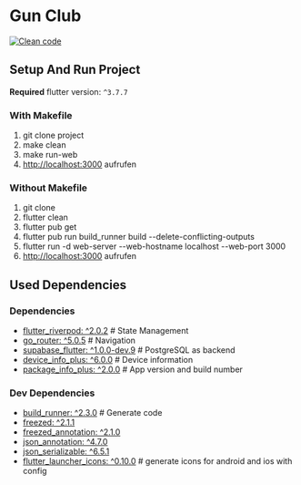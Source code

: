 # Gun Club
[![Clean code](https://github.com/floodoo/gun_club/actions/workflows/clean-code.yml/badge.svg)](https://github.com/floodoo/gun_club/actions/workflows/clean-code.yml)

## Setup And Run Project
**Required** flutter version: `^3.7.7`

### With Makefile
1. git clone project
2. make clean
3. make run-web
4. [http://localhost:3000](http://localhost:3000) aufrufen

### Without Makefile
1. git clone
2. flutter clean
3. flutter pub get
4. flutter pub run build_runner build --delete-conflicting-outputs
5. flutter run -d web-server --web-hostname localhost --web-port 3000
6. [http://localhost:3000](http://localhost:3000) aufrufen

## Used Dependencies

### Dependencies
- [flutter_riverpod: ^2.0.2](https://pub.dev/packages/flutter_riverpod) # State Management
- [go_router: ^5.0.5](https://pub.dev/packages/go_router) # Navigation
- [supabase_flutter: ^1.0.0-dev.9](https://pub.dev/packages/supabase_flutter) # PostgreSQL as backend
- [device_info_plus: ^6.0.0](https://pub.dev/packages/device_info_plus) # Device information
- [package_info_plus: ^2.0.0](https://pub.dev/packages/package_info_plus) # App version and build number

### Dev Dependencies
- [build_runner: ^2.3.0](https://pub.dev/packages/build_runner) # Generate code
- [freezed: ^2.1.1](https://pub.dev/packages/freezed)
- [freezed_annotation: ^2.1.0](https://pub.dev/packages/freezed_annotation)
- [json_annotation: ^4.7.0](https://pub.dev/packages/json_annotation)
- [json_serializable: ^6.5.1](https://pub.dev/packages/json_serializable)
- [flutter_launcher_icons: ^0.10.0](https://pub.dev/packages/flutter_launcher_icons) # generate icons for android and ios with config
